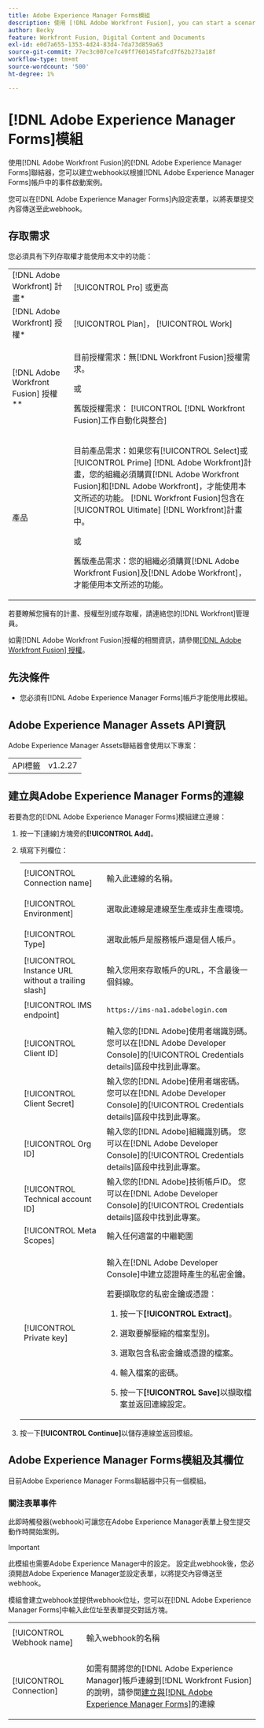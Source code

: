 ```yaml
---
title: Adobe Experience Manager Forms模組
description: 使用 [!DNL Adobe Workfront Fusion], you can start a scenario based on events in your [!DNL Adobe Experience Manager Forms] 帳戶的 [!DNL Adobe Experience Manager Forms] 聯結器，建立、上傳和更新資產，以及複製或行動資料夾和資產。
author: Becky
feature: Workfront Fusion, Digital Content and Documents
exl-id: e0d7a655-1353-4d24-83d4-7da73d859a63
source-git-commit: 77ec3c007ce7c49ff760145fafcd7f62b273a18f
workflow-type: tm+mt
source-wordcount: '500'
ht-degree: 1%

---
```


# [!DNL Adobe Experience Manager Forms]模組

使用[!DNL Adobe Workfront Fusion]的[!DNL Adobe Experience Manager Forms]聯結器，您可以建立webhook以根據[!DNL Adobe Experience Manager Forms]帳戶中的事件啟動案例。

您可以在[!DNL Adobe Experience Manager Forms]內設定表單，以將表單提交內容傳送至此webhook。

## 存取需求

您必須具有下列存取權才能使用本文中的功能：

<table style="table-layout:auto"> 
 <col> 
 <col> 
 <tbody> 
  <tr> 
   <td role="rowheader">[!DNL Adobe Workfront] 計畫*</td>
  <td> <p>[!UICONTROL Pro] 或更高</p> </td>
  </tr> 
  <tr data-mc-conditions=""> 
   <td role="rowheader">[!DNL Adobe Workfront] 授權*</td>
   <td> <p>[!UICONTROL Plan]， [!UICONTROL Work]</p> </td> 
  </tr> 
  <tr> 
   <td role="rowheader">[!DNL Adobe Workfront Fusion] 授權**</td> 
   <td>
   <p>目前授權需求：無[!DNL Workfront Fusion]授權需求。</p>
   <p>或</p>
   <p>舊版授權需求： [!UICONTROL [!DNL Workfront Fusion]工作自動化與整合] </p>
   </td> 
  </tr> 
  <tr> 
   <td role="rowheader">產品</td> 
   <td>
   <p>目前產品需求：如果您有[!UICONTROL Select]或[!UICONTROL Prime] [!DNL Adobe Workfront]計畫，您的組織必須購買[!DNL Adobe Workfront Fusion]和[!DNL Adobe Workfront]，才能使用本文所述的功能。 [!DNL Workfront Fusion]包含在[!UICONTROL Ultimate] [!DNL Workfront]計畫中。</p>
   <p>或</p>
   <p>舊版產品需求：您的組織必須購買[!DNL Adobe Workfront Fusion]及[!DNL Adobe Workfront]，才能使用本文所述的功能。</p>
   </td> 
  </tr> 
 </tbody> 
</table>

若要瞭解您擁有的計畫、授權型別或存取權，請連絡您的[!DNL Workfront]管理員。

如需[!DNL Adobe Workfront Fusion]授權的相關資訊，請參閱[[!DNL Adobe Workfront Fusion] 授權](/help/workfront-fusion/set-up-and-manage-workfront-fusion/licensing-operations-overview/license-automation-vs-integration.md)。

## 先決條件

* 您必須有[!DNL Adobe Experience Manager Forms]帳戶才能使用此模組。

## Adobe Experience Manager Assets API資訊

Adobe Experience Manager Assets聯結器會使用以下專案：

<table style="table-layout:auto"> 
 <col> 
 <col> 
 <tbody> 
  <tr> 
   <td role="rowheader">API標籤</td> 
   <td>v1.2.27</td> 
  </tr>
 </tbody> 
 </table>

## 建立與Adobe Experience Manager Forms的連線

若要為您的[!DNL Adobe Experience Manager Forms]模組建立連線：

1. 按一下[連線]方塊旁的&#x200B;**[!UICONTROL Add]**。

1. 填寫下列欄位：

   <table style="table-layout:auto"> 
    <col class="TableStyle-TableStyle-List-options-in-steps-Column-Column1">
    </col>
    <col class="TableStyle-TableStyle-List-options-in-steps-Column-Column2">
    </col>
    <tbody>
      <tr>
        <td role="rowheader">[!UICONTROL Connection name]</td>
        <td>
          <p>輸入此連線的名稱。</p>
        </td>
      </tr>
      <tr>
        <td role="rowheader">[!UICONTROL Environment]</td>
        <td>
          <p>選取此連線是連線至生產或非生產環境。</p>
        </td>
      </tr>
      <tr>
        <td role="rowheader">[!UICONTROL Type]</td>
        <td>
          <p>選取此帳戶是服務帳戶還是個人帳戶。</p>
        </td>
      </tr>
      <tr>
        <td role="rowheader">[!UICONTROL Instance URL without a trailing slash]</td>
        <td>
          <p>輸入您用來存取帳戶的URL，不含最後一個斜線。</p>
        </td>
      </tr>
      <tr>
        <td role="rowheader">[!UICONTROL IMS endpoint]</td>
        <td>
          <p><code>https://ims-na1.adobelogin.com</code></p>
        </td>
      </tr>
      <tr>
        <td role="rowheader">[!UICONTROL Client ID]</td>
        <td>輸入您的[!DNL Adobe]使用者端識別碼。 您可以在[!DNL Adobe Developer Console]的[!UICONTROL Credentials details]區段中找到此專案。
      </tr>
      <tr>
        <td role="rowheader">[!UICONTROL Client Secret]</td>
        <td>輸入您的[!DNL Adobe]使用者端密碼。 您可以在[!DNL Adobe Developer Console]的[!UICONTROL Credentials details]區段中找到此專案。
      </tr>
      <tr>
        <td role="rowheader">[!UICONTROL Org ID]</td>
        <td>輸入您的[!DNL Adobe]組織識別碼。 您可以在[!DNL Adobe Developer Console]的[!UICONTROL Credentials details]區段中找到此專案。
      </tr>
      <tr>
        <td role="rowheader">[!UICONTROL Technical account ID]</td>
        <td>輸入您的[!DNL Adobe]技術帳戶ID。 您可以在[!DNL Adobe Developer Console]的[!UICONTROL Credentials details]區段中找到此專案。
      </tr>
      <tr>
        <td role="rowheader">[!UICONTROL Meta Scopes]</td>
        <td>輸入任何適當的中繼範圍       </td>
      </tr>
      <tr>
        <td role="rowheader">[!UICONTROL Private key]</td>
        <td>
          <p>輸入在[!DNL Adobe Developer Console]中建立認證時產生的私密金鑰。 </p>
          <p>若要擷取您的私密金鑰或憑證：</p>
          <ol>
            <li value="1">
              <p>按一下<b>[!UICONTROL Extract]</b>。</p>
            </li>
            <li value="2">
              <p>選取要解壓縮的檔案型別。</p>
            </li>
            <li value="3">
              <p>選取包含私密金鑰或憑證的檔案。</p>
            </li>
            <li value="4">
              <p>輸入檔案的密碼。</p>
            </li>
            <li value="5">
              <p>按一下<b>[!UICONTROL Save]</b>以擷取檔案並返回連線設定。</p>
            </li>
          </ol>
        </td>
      </tr>
    </tbody>
    </table>

1. 按一下&#x200B;**[!UICONTROL Continue]**&#x200B;以儲存連線並返回模組。

## Adobe Experience Manager Forms模組及其欄位

目前Adobe Experience Manager Forms聯結器中只有一個模組。

### 關注表單事件

此即時觸發器(webhook)可讓您在Adobe Experience Manager表單上發生提交動作時開始案例。

>[!IMPORTANT]
>
>此模組也需要Adobe Experience Manager中的設定。 設定此webhook後，您必須開啟Adobe Experience Manager並設定表單，以將提交內容傳送至webhook。
>
><!--For instructions on the required form configuration, see insert url here-->

<table style="table-layout:auto"> 
 <col> 
 <col> 
 <tbody> 
  <tr> 
   <td role="rowheader">[!UICONTROL Webhook name]</td> 
   <td> <p>輸入webhook的名稱</p> </td> 
  </tr> 
  <tr> 
   <td role="rowheader">[!UICONTROL Connection]</td> 
   <td> <p>如需有關將您的[!DNL Adobe Experience Manager]帳戶連線到[!DNL Workfront Fusion]的說明，請參閱<a href="/help/workfront-fusion/references/apps-and-modules/adobe-connectors/aem-forms-modules.md#create-a-connection-to-adobe-experience-manager-forms" class="MCXref xref">建立與[!DNL Adobe Experience Manager Forms]</a>的連線</p> </td> 
  </tr>

模組會建立webhook並提供webhook位址，您可以在[!DNL Adobe Experience Manager Forms]中輸入此位址至表單提交對話方塊。
